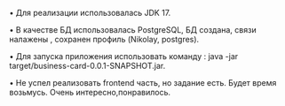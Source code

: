 • Для реализации использовалась JDK 17.

• В качестве БД использовалась PostgreSQL, БД создана, связи налажены , сохранен профиль (Nikolay, postgres).

• Для запуска приложения использовать команду : java -jar target/business-card-0.0.1-SNAPSHOT.jar.

• Не успел реализовать frontend часть, но задание есть. Будет время возьмусь. Очень интересно,понравилось.

